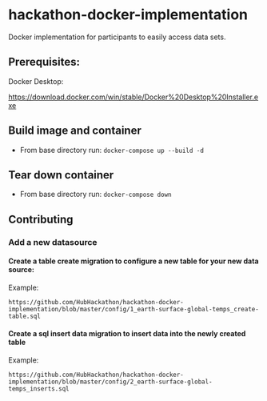# hackathon-docker-implementation
Docker implementation for participants to easily access data sets.

## Prerequisites:

Docker Desktop:

https://download.docker.com/win/stable/Docker%20Desktop%20Installer.exe

## Build image and container
* From base directory run:
`docker-compose up --build -d`

## Tear down container
* From base directory run:
`docker-compose down`

## Contributing
### Add a new datasource
#### Create a table create migration to configure a new table for your new data source:

Example: 

`https://github.com/HubHackathon/hackathon-docker-implementation/blob/master/config/1_earth-surface-global-temps_create-table.sql`

#### Create a sql insert data migration to insert data into the newly created table

Example: 

`https://github.com/HubHackathon/hackathon-docker-implementation/blob/master/config/2_earth-surface-global-temps_inserts.sql`
